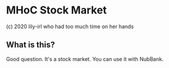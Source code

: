 # MHoC Stock Market
(c) 2020 lily-irl who had too much time on her hands

## What is this?
Good question. It's a stock market. You can use it with NubBank.